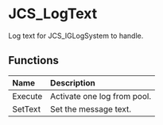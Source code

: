 # JCS_LogText

Log text for JCS_IGLogSystem to handle.

## Functions

| Name    | Description                 |
|:--------|:----------------------------|
| Execute | Activate one log from pool. |
| SetText | Set the message text.       |
